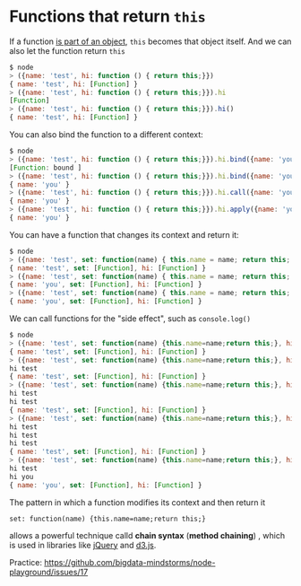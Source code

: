 # Functions that return `this`

If a function [is part of an object](https://github.com/bigdata-mindstorms/node-playground/tree/gh-pages/lessons/12), `this` becomes that object itself. And we can also let the function return `this`

```javascript
$ node
> ({name: 'test', hi: function () { return this;}})
{ name: 'test', hi: [Function] }
> ({name: 'test', hi: function () { return this;}}).hi
[Function]
> ({name: 'test', hi: function () { return this;}}).hi()
{ name: 'test', hi: [Function] }
```

You can also bind the function to a different context:

```javascript
$ node
> ({name: 'test', hi: function () { return this;}}).hi.bind({name: 'you'})
[Function: bound ]
> ({name: 'test', hi: function () { return this;}}).hi.bind({name: 'you'})()
{ name: 'you' }
> ({name: 'test', hi: function () { return this;}}).hi.call({name: 'you'})
{ name: 'you' }
> ({name: 'test', hi: function () { return this;}}).hi.apply({name: 'you'})
{ name: 'you' }
```

You can have a function that changes its context and return it:

```javascript
$ node
> ({name: 'test', set: function(name) { this.name = name; return this; }, hi: function () { return this;}})
{ name: 'test', set: [Function], hi: [Function] }
> ({name: 'test', set: function(name) { this.name = name; return this; }, hi: function () { return this;}}).set('you')
{ name: 'you', set: [Function], hi: [Function] }
> ({name: 'test', set: function(name) { this.name = name; return this; }, hi: function () { return this;}}).set('you').hi()
{ name: 'you', set: [Function], hi: [Function] }
```

We can call functions for the "side effect", such as `console.log()`
```javascript
$ node
> ({name: 'test', set: function(name) {this.name=name;return this;}, hi: function(){console.log(`hi ${this.name}`);return this;}})
{ name: 'test', set: [Function], hi: [Function] }
> ({name: 'test', set: function(name) {this.name=name;return this;}, hi: function(){console.log(`hi ${this.name}`);return this;}}).hi()
hi test
{ name: 'test', set: [Function], hi: [Function] }
> ({name: 'test', set: function(name) {this.name=name;return this;}, hi: function(){console.log(`hi ${this.name}`);return this;}}).hi().hi()
hi test
hi test
{ name: 'test', set: [Function], hi: [Function] }
> ({name: 'test', set: function(name) {this.name=name;return this;}, hi: function(){console.log(`hi ${this.name}`);return this;}}).hi().hi().hi()
hi test
hi test
hi test
{ name: 'test', set: [Function], hi: [Function] }
> ({name: 'test', set: function(name) {this.name=name;return this;}, hi: function(){console.log(`hi ${this.name}`);return this;}}).hi().set('you').hi()
hi test
hi you
{ name: 'you', set: [Function], hi: [Function] }
```

The pattern in which a function modifies its context and then return it
```
set: function(name) {this.name=name;return this;}
```
allows a powerful technique calld __chain syntax__ (__method chaining__) , which is used in libraries like 
[jQuery](http://ejohn.org/blog/ultra-chaining-with-jquery/) and [d3.js](http://alignedleft.com/tutorials/d3/chaining-methods).


Practice: https://github.com/bigdata-mindstorms/node-playground/issues/17
